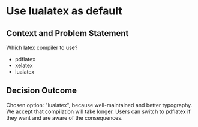 # Use lualatex as default

## Context and Problem Statement

Which latex compiler to use?

* pdflatex
* xelatex
* lualatex

## Decision Outcome

Chosen option: "lualatex", because well-maintained and better typography.
We accept that compilation will take longer.
Users can switch to pdflatex if they want and are aware of the consequences.
